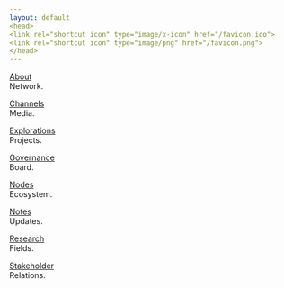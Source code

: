 ```yaml
---
layout: default
<head>
<link rel="shortcut icon" type="image/x-icon" href="/favicon.ico">
<link rel="shortcut icon" type="image/png" href="/favicon.png">
</head>
---
```


[About](/about)
<br>
Network.

[Channels](/channels)
<br>
Media.

[Explorations](/explorations)
<br>
Projects.

[Governance](/gov)
<br>
Board.

[Nodes](/nodes)
<br>
Ecosystem.

[Notes](/notes)
<br>
Updates.

[Research](/research)
<br>
Fields.

[Stakeholder](/stakeholders)
<br>
Relations.






